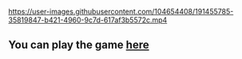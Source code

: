 https://user-images.githubusercontent.com/104654408/191455785-35819847-b421-4960-9c7d-617af3b5572c.mp4


## You can play the game  [here](https://gigi-theandreae.github.io/cardGame_100Devs/)



